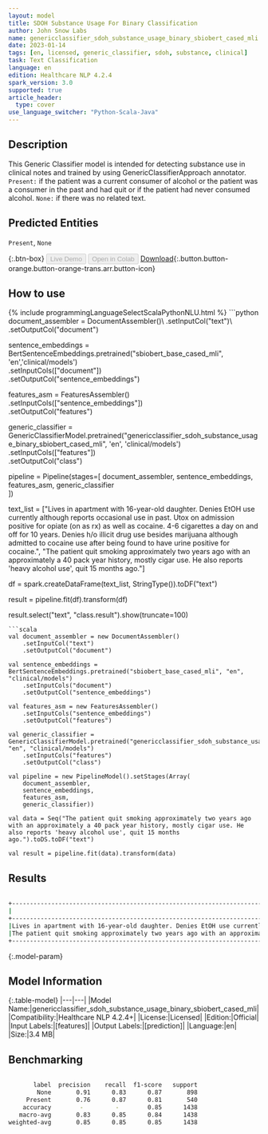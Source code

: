 ```yaml
---
layout: model
title: SDOH Substance Usage For Binary Classification
author: John Snow Labs
name: genericclassifier_sdoh_substance_usage_binary_sbiobert_cased_mli
date: 2023-01-14
tags: [en, licensed, generic_classifier, sdoh, substance, clinical]
task: Text Classification
language: en
edition: Healthcare NLP 4.2.4
spark_version: 3.0
supported: true
article_header:
  type: cover
use_language_switcher: "Python-Scala-Java"
---
```


## Description

This Generic Classifier model is intended for detecting substance use in clinical notes and trained by using GenericClassifierApproach annotator. `Present:` if the patient was a current consumer of alcohol or the patient was a consumer in the past and had quit or if the patient had never consumed alcohol. `None:` if there was no related text.

## Predicted Entities

`Present`, `None`

{:.btn-box}
<button class="button button-orange" disabled>Live Demo</button>
<button class="button button-orange" disabled>Open in Colab</button>
[Download](https://s3.amazonaws.com/auxdata.johnsnowlabs.com/clinical/models/genericclassifier_sdoh_substance_usage_binary_sbiobert_cased_mli_en_4.2.4_3.0_1673697973649.zip){:.button.button-orange.button-orange-trans.arr.button-icon}

## How to use



<div class="tabs-box" markdown="1">
{% include programmingLanguageSelectScalaPythonNLU.html %}
```python
document_assembler = DocumentAssembler()\
    .setInputCol("text")\
    .setOutputCol("document")
        
sentence_embeddings = BertSentenceEmbeddings.pretrained("sbiobert_base_cased_mli", 'en','clinical/models')\
    .setInputCols(["document"])\
    .setOutputCol("sentence_embeddings")

features_asm = FeaturesAssembler()\
    .setInputCols(["sentence_embeddings"])\
    .setOutputCol("features")

generic_classifier = GenericClassifierModel.pretrained("genericclassifier_sdoh_substance_usage_binary_sbiobert_cased_mli", 'en', 'clinical/models')\
    .setInputCols(["features"])\
    .setOutputCol("class")

pipeline = Pipeline(stages=[
    document_assembler,
    sentence_embeddings,
    features_asm,
    generic_classifier    
])

text_list = ["Lives in apartment with 16-year-old daughter. Denies EtOH use currently although reports occasional use in past. Utox on admission positive for opiate (on as rx) as well as cocaine. 4-6 cigarettes a day on and off for 10 years. Denies h/o illicit drug use besides marijuana although admitted to cocaine use after being found to have urine positive for cocaine.",
             "The patient quit smoking approximately two years ago with an approximately a 40 pack year history, mostly cigar use. He also reports 'heavy alcohol use', quit 15 months ago."]
             
            
df = spark.createDataFrame(text_list, StringType()).toDF("text")

result = pipeline.fit(df).transform(df)

result.select("text", "class.result").show(truncate=100)
```
```scala
val document_assembler = new DocumentAssembler()
    .setInputCol("text")
    .setOutputCol("document")
        
val sentence_embeddings = BertSentenceEmbeddings.pretrained("sbiobert_base_cased_mli", "en", "clinical/models")
    .setInputCols("document")
    .setOutputCol("sentence_embeddings")

val features_asm = new FeaturesAssembler()
    .setInputCols("sentence_embeddings")
    .setOutputCol("features")

val generic_classifier = GenericClassifierModel.pretrained("genericclassifier_sdoh_substance_usage_binary_sbiobert_cased_mli", "en", "clinical/models")
    .setInputCols("features")
    .setOutputCol("class")

val pipeline = new PipelineModel().setStages(Array(
    document_assembler,
    sentence_embeddings,
    features_asm,
    generic_classifier))

val data = Seq("The patient quit smoking approximately two years ago with an approximately a 40 pack year history, mostly cigar use. He also reports 'heavy alcohol use', quit 15 months ago.").toDS.toDF("text")

val result = pipeline.fit(data).transform(data)
```
</div>

## Results

```bash

+----------------------------------------------------------------------------------------------------+---------+
|                                                                                                text|   result|
+----------------------------------------------------------------------------------------------------+---------+
|Lives in apartment with 16-year-old daughter. Denies EtOH use currently although reports occasion...|[Present]|
|The patient quit smoking approximately two years ago with an approximately a 40 pack year history...|   [None]|
+----------------------------------------------------------------------------------------------------+---------+

```

{:.model-param}
## Model Information

{:.table-model}
|---|---|
|Model Name:|genericclassifier_sdoh_substance_usage_binary_sbiobert_cased_mli|
|Compatibility:|Healthcare NLP 4.2.4+|
|License:|Licensed|
|Edition:|Official|
|Input Labels:|[features]|
|Output Labels:|[prediction]|
|Language:|en|
|Size:|3.4 MB|

## Benchmarking

```bash

       label  precision    recall  f1-score   support
        None       0.91      0.83      0.87       898
     Present       0.76      0.87      0.81       540
    accuracy        -         -        0.85      1438
   macro-avg       0.83      0.85      0.84      1438
weighted-avg       0.85      0.85      0.85      1438

```